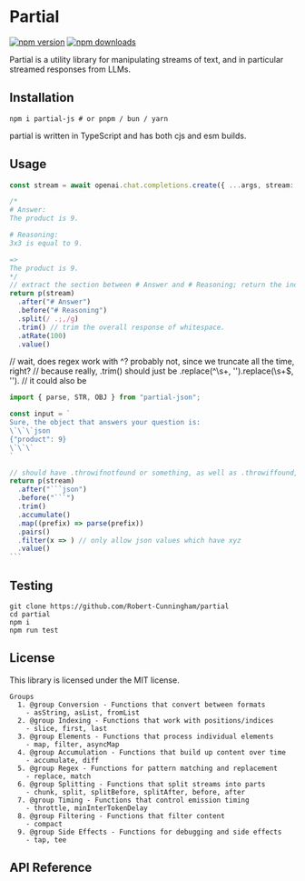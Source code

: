 # Partial

[![npm version](https://badgen.net/npm/v/partialjs)](https://npm.im/partialjs) [![npm downloads](https://badgen.net/npm/dm/partialjs)](https://npm.im/partialjs)

Partial is a utility library for manipulating streams of text, and in particular streamed responses from LLMs.

## Installation

```
npm i partial-js # or pnpm / bun / yarn
```

partial is written in TypeScript and has both cjs and esm builds.

## Usage

```ts
const stream = await openai.chat.completions.create({ ...args, stream: true })

/*
# Answer:
The product is 9.

# Reasoning:
3x3 is equal to 9.

=> 
The product is 9.
*/
// extract the section between # Answer and # Reasoning; return the individual sentences at least 100ms apart.
return p(stream)
  .after("# Answer")
  .before("# Reasoning")
  .split(/ .;,/g)
  .trim() // trim the overall response of whitespace.
  .atRate(100)
  .value()
```

// wait, does regex work with ^? probably not, since we truncate all the time, right?
// because really, .trim() should just be .replace(^\s+, '').replace(\s+$, '').
// it could also be

````ts
import { parse, STR, OBJ } from "partial-json";

const input = `
Sure, the object that answers your question is:
\`\`\`json
{"product": 9}
\`\`\`
`

// should have .throwifnotfound or something, as well as .throwiffound, .censor, etc?
return p(stream)
  .after("```json")
  .before("```")
  .trim()
  .accumulate()
  .map((prefix) => parse(prefix))
  .pairs()
  .filter(x => ) // only allow json values which have xyz
  .value()
```
````

## Testing

```
git clone https://github.com/Robert-Cunningham/partial
cd partial
npm i
npm run test
```

## License

This library is licensed under the MIT license.

```
Groups
  1. @group Conversion - Functions that convert between formats
    - asString, asList, fromList
  2. @group Indexing - Functions that work with positions/indices
    - slice, first, last
  3. @group Elements - Functions that process individual elements
    - map, filter, asyncMap
  4. @group Accumulation - Functions that build up content over time
    - accumulate, diff
  5. @group Regex - Functions for pattern matching and replacement
    - replace, match
  6. @group Splitting - Functions that split streams into parts
    - chunk, split, splitBefore, splitAfter, before, after
  7. @group Timing - Functions that control emission timing
    - throttle, minInterTokenDelay
  8. @group Filtering - Functions that filter content
    - compact
  9. @group Side Effects - Functions for debugging and side effects
    - tap, tee
```

## API Reference
